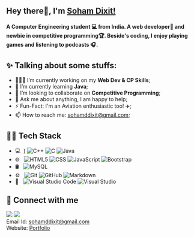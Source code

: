 ## Hey there👋, I'm [Soham Dixit!](https://sohamdixit.netlify.app/)

#### A Computer Engineering student 💻 from India. A web developer🚀 and newbie in competitive programming🏆. Beside's coding, I enjoy playing games and listening to podcasts 🎧.

## ✨ Talking about some stuffs:

- 👨🏽‍💻 I’m currently working on my **Web Dev & CP Skills**;
- 🌱 I’m currently learning **Java**;
- 🙌 I’m looking to collaborate on **Competitive Programming**;
- 💬 Ask me about anything, I am happy to help;
- ⚡️ Fun-Fact: I'm an Aviation enthusiastic too! ✈️;
- 📫 How to reach me: sohamddixit@gmail.com;

## 👨‍💻 Tech Stack

- 💻 &nbsp;)
  ![C++](https://img.shields.io/badge/-C++-333333?style=flat&logo=C%2B%2B&logoColor=00599C)
  ![C](https://img.shields.io/badge/-C-333333?style=flat&logo=C&logoColor=00599C)
  ![Java](https://img.shields.io/badge/-Java-333333?style=flat&logo=Java&logoColor=007396)
- 🌐 &nbsp;
  ![HTML5](https://img.shields.io/badge/-HTML5-333333?style=flat&logo=HTML5)
  ![CSS](https://img.shields.io/badge/-CSS-333333?style=flat&logo=CSS3&logoColor=1572B6)
  ![JavaScript](https://img.shields.io/badge/-JavaScript-333333?style=flat&logo=javascript)
  ![Bootstrap](https://img.shields.io/badge/-Bootstrap-333333?style=flat&logo=bootstrap&logoColor=563D7C)
- 🛢 &nbsp;
  ![MySQL](https://img.shields.io/badge/-MySQL-333333?style=flat&logo=mysql)
- ⚙️ &nbsp;
  ![Git](https://img.shields.io/badge/-Git-333333?style=flat&logo=git)
  ![GitHub](https://img.shields.io/badge/-GitHub-333333?style=flat&logo=github)
  ![Markdown](https://img.shields.io/badge/-Markdown-333333?style=flat&logo=markdown)
- 🔧 &nbsp;
  ![Visual Studio Code](https://img.shields.io/badge/-Visual%20Studio%20Code-333333?style=flat&logo=visual-studio-code&logoColor=007ACC)
  ![Visual Studio](https://img.shields.io/badge/-Visual%20Studio%20-333333?style=flat&logo=visual-studio-code&logoColor=ac89a5)

## 📱 Connect with me

<a href="https://www.linkedin.com/in/soham-dixit/"><img src="https://img.shields.io/badge/LinkedIn-0077B5?style=for-the-badge&logo=linkedin&logoColor=white"/></a> <a href="https://twitter.com/iSohamDixit"><img src="https://img.shields.io/badge/Twitter-0077B5?style=for-the-badge&logo=Twitter&logoColor=white"/></a>
<br>
Email Id: [sohamddixit@gmail.com](mailto:sohamddixit@gmail.com)
<br>
Website: [Portfolio](https://sohamdixit.netlify.app/)
